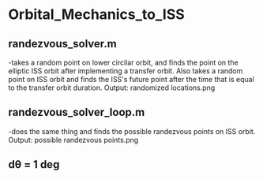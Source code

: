 # Orbital_Mechanics_to_ISS
## randezvous_solver.m 
-takes a random point on lower circilar orbit, and finds the point on the elliptic ISS orbit after implementing a transfer orbit. Also takes a random point on ISS orbit and finds the ISS's future point after the time that is equal to the transfer orbit duration. Output: randomized locations.png
## randezvous_solver_loop.m
-does the same thing and finds the possible randezvous points on ISS orbit. Output: possible randezvous points.png
## dθ = 1 deg
